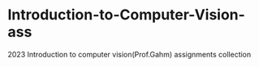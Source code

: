 # Introduction-to-Computer-Vision-ass
2023 Introduction to computer vision(Prof.Gahm) assignments collection
